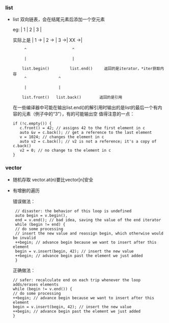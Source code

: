### list
 - list 双向链表，会在结尾元素后添加一个空元素
   
   eg: | 1 | 2 | 3 |
    
   实际上是 | 1 -> | 2 -> | 3 ->| XX ->|
      
            ^                    ^
              
            |                    |
              
           list.begin()         list.end()     返回的是iterator，*iter获取内容
            ^              ^
              
            |              |
               
           list.front()   list.back()        返回的是引用
   在一些编译器中可能在输出list.end()的解引用时输出的是list的最后一个有内容的元素（例子中的“3”），有的可能输出空
   值得注意的一点：
      ```
      if (!c.empty()) {
         c.front() = 42; // assigns 42 to the first element in c
         auto &v = c.back(); // get a reference to the last element
         v = 1024; // changes the element in c
         auto v2 = c.back(); // v2 is not a reference; it's a copy of c.back()
         v2 = 0; // no change to the element in c
      }
      ```
### vector
 - 随机存取
   vector.at(n)要比vector[n]安全
 - 有增删的遍历
 
   错误做法：
   ```
    // disaster: the behavior of this loop is undefined
    auto begin = v.begin(),
    end = v.end(); // bad idea, saving the value of the end iterator
    while (begin != end) {
    // do some processing
    // insert the new value and reassign begin, which otherwise would be invalid
    ++begin; // advance begin because we want to insert after this element
    begin = v.insert(begin, 42); // insert the new value
    ++begin; // advance begin past the element we just added
    }
    ```
    正确做法：
    ```
    // safer: recalculate end on each trip whenever the loop adds/erases elements
    while (begin != v.end()) {
    // do some processing
    ++begin; // advance begin because we want to insert after this element
    begin = v.insert(begin, 42); // insert the new value
    ++begin; // advance begin past the element we just added
    }
    ```
